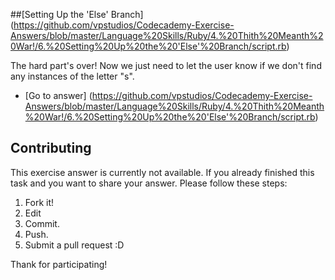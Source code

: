 ##[Setting Up the 'Else' Branch] (https://github.com/vpstudios/Codecademy-Exercise-Answers/blob/master/Language%20Skills/Ruby/4.%20Thith%20Meanth%20War!/6.%20Setting%20Up%20the%20'Else'%20Branch/script.rb)

The hard part's over! Now we just need to let the user know if we don't find any instances of the letter "s".


* [Go to answer] (https://github.com/vpstudios/Codecademy-Exercise-Answers/blob/master/Language%20Skills/Ruby/4.%20Thith%20Meanth%20War!/6.%20Setting%20Up%20the%20'Else'%20Branch/script.rb)





## Contributing

This exercise answer is currently not available. If you already finished this task and you want to share your answer. Please follow these steps: 

1. Fork it!
2. Edit
3. Commit.
4. Push.
5. Submit a pull request :D

Thank for participating!